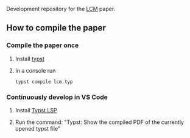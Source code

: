 Development repository for the [LCM](https://github.com/openSourceEconomics/lcm) paper.


## How to compile the paper

### Compile the paper once

1. Install [typst](https://github.com/typst/typst?tab=readme-ov-file#installation)

1. In a console run

   ```console
   typst compile lcm.typ
   ```

### Continuously develop in VS Code


1. Install [Typst LSP](https://marketplace.cursorapi.com/items?itemName=nvarner.typst-lsp)

1. Run the command: "Typst: Show the compiled PDF of the currently opened typst file"
